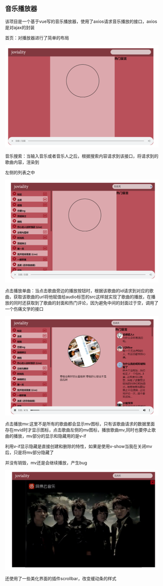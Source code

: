 ## 音乐播放器

该项目是一个基于vue写的音乐播放器，使用了axios请求音乐播放的接口，axios是对ajax的封装



首页：对播放器进行了简单的布局

![index](assets/index.png)



音乐搜索：当输入音乐或者音乐人之后，根据搜索内容请求到该接口，将请求到的歌曲内容，渲染到

左侧的列表之中

![search](assets/search.png)

点击播放单曲：当点击歌曲旁边的播放按钮时，根据该歌曲的id请求到对应的歌曲，获取该歌曲的url将他赋值给audio标签的src这样就实现了歌曲的播放，在播放的同时还获取到了歌曲的封面和热门评论，因为避免中间的封面过于空，调用了一个伤痛文学的接口

![playing](assets/playing.png)



点击播放mv:这里不是所有的歌曲都会显示mv图标，只有该歌曲请求的数据里面存在mvid时才显示图标，点击歌曲左侧的mv图标，播放歌曲mv,同时也要停止歌曲的播放，mv部分的显示和隐藏用的是v-if

利用v-if显示隐藏是直接创建和删除的特性，如果是使用v-show当我在关闭mv后，只是将mv部分隐藏了

并没有销毁，mv还是会继续播放，产生bug

![mv](assets/mv.png)





还使用了一些美化界面的插件scrollbar，改变缓动条的样式